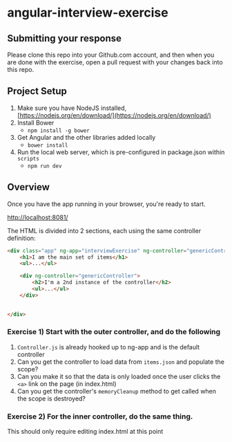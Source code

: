# angular-interview-exercise

## Submitting your response
Please clone this repo into your Github.com account, and then when you are done with the exercise, open a pull request with your changes back into this repo.

## Project Setup

1. Make sure you have NodeJS installed, [https://nodejs.org/en/download/](https://nodejs.org/en/download/)
2. Install Bower
   - `npm install -g bower`
3. Get Angular and the other libraries added locally
   - `bower install`
4. Run the local web server, which is pre-configured in package.json within `scripts`
   - `npm run dev`
   
## Overview

Once you have the app running in your browser, you're ready to start.

[http://localhost:8081/](http://localhost:8081/)

The HTML is divided into 2 sections, each using the same controller definition:

```html
<div class="app" ng-app="interviewExercise" ng-controller="genericController">
    <h1>I am the main set of items</h1>
    <ul>...</ul>

    <div ng-controller="genericController">
        <h2>I'm a 2nd instance of the controller</h2>
        <ul>...</ul>
    </div>

    
</div>
```

### Exercise 1) Start with the outer controller, and do the following

1. `Controller.js` is already hooked up to ng-app and is the default controller
2. Can you get the controller to load data from `items.json` and populate the scope?
3. Can you make it so that the data is only loaded once the user clicks the `<a>` link on the page (in index.html)
4. Can you get the controller's `memoryCleanup` method to get called when the scope is destroyed?


### Exercise 2) For the inner controller, do the same thing.
This should only require editing index.html at this point
